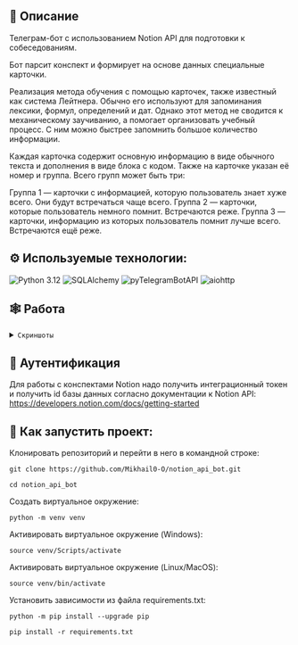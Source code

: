 ## 🤖 Описание
Телеграм-бот с использованием Notion API для подготовки к собеседованиям.

Бот парсит конспект и формирует на основе данных специальные карточки.

Реализация метода обучения с помощью карточек, также известный как система Лейтнера. Обычно его используют для запоминания лексики, формул, определений и дат. Однако этот метод не сводится к механическому заучиванию, а помогает организовать учебный процесс. С ним можно быстрее запомнить большое количество информации.

Каждая карточка содержит основную информацию в виде обычного текста и дополнения в виде блока с кодом. Также на карточке указан её номер и группа. Всего групп может быть три:

Группа 1 — карточки с информацией, которую пользователь знает хуже всего. Они будут встречаться чаще всего.
Группа 2 — карточки, которые пользователь немного помнит. Встречаются реже.
Группа 3 — карточки, информацию из которых пользователь помнит лучше всего. Встречаются ещё реже.

## ⚙️ Используемые технологии<a id="technologies-project"></a>:
![Python 3.12](https://img.shields.io/badge/Python-3.12-brightgreen.svg?style=flat&logo=python&logoColor=white)
![SQLAlchemy](https://img.shields.io/badge/SQLAlchemy-2.0-brightgreen.svg)
![pyTelegramBotAPI](https://img.shields.io/badge/pyTelegramBotAPI-4.14-brightgreen.svg)
![aiohttp](https://img.shields.io/badge/aiohttp-3.9-brightgreen.svg)

## <a name="snippets">🕸️ Работа</a>

<details>
<summary><code>Скриншоты</code></summary>
  
![1](https://github.com/Mikhail0-O/notion_api_bot/assets/156952363/3e5e6b01-a9f3-4b7c-acde-46e456883324)
![2](https://github.com/Mikhail0-O/notion_api_bot/assets/156952363/f0347fc2-40d6-4c79-9d98-ad790961a696)
![3](https://github.com/Mikhail0-O/notion_api_bot/assets/156952363/721e81e7-7282-44a9-a784-72ac4d38329a)

</details>

## 🚀 Аутентификация
Для работы с конспектами Notion надо получить интеграционный токен и получить id базы данных согласно документации к Notion API: https://developers.notion.com/docs/getting-started

## 🤸 Как запустить проект:
Клонировать репозиторий и перейти в него в командной строке:
```
git clone https://github.com/Mikhail0-O/notion_api_bot.git

cd notion_api_bot
```
Cоздать виртуальное окружение:
```
python -m venv venv
```
Активировать виртуальное окружение (Windows):
```
source venv/Scripts/activate
```
Активировать виртуальное окружение (Linux/MacOS):
```
source venv/bin/activate
```
Установить зависимости из файла requirements.txt:
```
python -m pip install --upgrade pip

pip install -r requirements.txt
```
